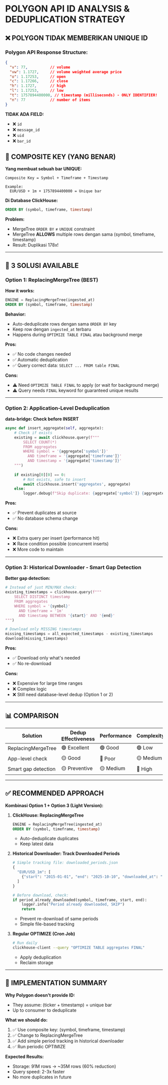 # POLYGON API ID ANALYSIS & DEDUPLICATION STRATEGY

## ❌ POLYGON TIDAK MEMBERIKAN UNIQUE ID

### Polygon API Response Structure:
```json
{
  "v": 77,          // volume
  "vw": 1.1727,     // volume weighted average price
  "o": 1.17253,     // open
  "c": 1.17266,     // close
  "h": 1.1727,      // high
  "l": 1.17253,     // low
  "t": 1757894400000, // timestamp (milliseconds) - ONLY IDENTIFIER!
  "n": 77           // number of items
}
```

**TIDAK ADA FIELD:**
- ❌ `id`
- ❌ `message_id`
- ❌ `uid`
- ❌ `bar_id`

## 🎯 COMPOSITE KEY (YANG BENAR)

**Yang membuat sebuah bar UNIQUE:**
```
Composite Key = Symbol + Timeframe + Timestamp

Example:
  EUR/USD + 1m + 1757894400000 = Unique bar
```

**Di Database ClickHouse:**
```sql
ORDER BY (symbol, timeframe, timestamp)
```

**Problem:** 
- MergeTree `ORDER BY` ≠ `UNIQUE` constraint
- MergeTree **ALLOWS** multiple rows dengan sama (symbol, timeframe, timestamp)
- Result: Duplikasi 178x!

---

## 🔧 3 SOLUSI AVAILABLE

### Option 1: ReplacingMergeTree (BEST)
**How it works:**
```sql
ENGINE = ReplacingMergeTree(ingested_at)
ORDER BY (symbol, timeframe, timestamp)
```

**Behavior:**
- Auto-deduplicate rows dengan sama `ORDER BY` key
- Keep row dengan `ingested_at` terbaru
- Happens during `OPTIMIZE TABLE FINAL` atau background merge

**Pros:**
- ✅ No code changes needed
- ✅ Automatic deduplication
- ✅ Query correct data: `SELECT ... FROM table FINAL`

**Cons:**
- ⚠️ Need `OPTIMIZE TABLE FINAL` to apply (or wait for background merge)
- ⚠️ Query needs `FINAL` keyword for guaranteed unique results

---

### Option 2: Application-Level Deduplication

**data-bridge: Check before INSERT**
```python
async def insert_aggregate(self, aggregate):
    # Check if exists
    existing = await clickhouse.query(f"""
        SELECT COUNT(*) 
        FROM aggregates 
        WHERE symbol = '{aggregate['symbol']}'
          AND timeframe = '{aggregate['timeframe']}'
          AND timestamp = '{aggregate['timestamp']}'
    """)
    
    if existing[0][0] == 0:
        # Not exists, safe to insert
        await clickhouse.insert('aggregates', aggregate)
    else:
        logger.debug(f"Skip duplicate: {aggregate['symbol']} {aggregate['timestamp']}")
```

**Pros:**
- ✅ Prevent duplicates at source
- ✅ No database schema change

**Cons:**
- ❌ Extra query per insert (performance hit)
- ❌ Race condition possible (concurrent inserts)
- ❌ More code to maintain

---

### Option 3: Historical Downloader - Smart Gap Detection

**Better gap detection:**
```python
# Instead of just MIN/MAX check:
existing_timestamps = clickhouse.query(f"""
    SELECT DISTINCT timestamp 
    FROM aggregates 
    WHERE symbol = '{symbol}'
      AND timeframe = '1m'
      AND timestamp BETWEEN '{start}' AND '{end}'
""")

# Download only MISSING timestamps
missing_timestamps = all_expected_timestamps - existing_timestamps
download(missing_timestamps)
```

**Pros:**
- ✅ Download only what's needed
- ✅ No re-download

**Cons:**
- ❌ Expensive for large time ranges
- ❌ Complex logic
- ❌ Still need database-level dedup (Option 1 or 2)

---

## 📊 COMPARISON

| Solution | Dedup Effectiveness | Performance | Complexity | Recommended |
|----------|-------------------|-------------|------------|-------------|
| ReplacingMergeTree | 🟢 Excellent | 🟢 Good | 🟢 Low | ✅ YES |
| App-level check | 🟡 Good | 🔴 Poor | 🟡 Medium | ⚠️ Optional |
| Smart gap detection | 🟡 Preventive | 🟡 Medium | 🔴 High | ⚠️ Optional |

---

## ✅ RECOMMENDED APPROACH

**Kombinasi Option 1 + Option 3 (Light Version):**

1. **ClickHouse: ReplacingMergeTree**
   ```sql
   ENGINE = ReplacingMergeTree(ingested_at)
   ORDER BY (symbol, timeframe, timestamp)
   ```
   - Auto-deduplicate duplicates
   - Keep latest data

2. **Historical Downloader: Track Downloaded Periods**
   ```python
   # Simple tracking file: downloaded_periods.json
   {
     "EUR/USD_1m": [
       {"start": "2015-01-01", "end": "2025-10-10", "downloaded_at": "2025-10-08"}
     ]
   }
   
   # Before download, check:
   if period_already_downloaded(symbol, timeframe, start, end):
       logger.info("Period already downloaded, SKIP")
       return
   ```
   - Prevent re-download of same periods
   - Simple file-based tracking

3. **Regular OPTIMIZE (Cron Job)**
   ```bash
   # Run daily
   clickhouse-client --query "OPTIMIZE TABLE aggregates FINAL"
   ```
   - Apply deduplication
   - Reclaim storage

---

## 🎯 IMPLEMENTATION SUMMARY

**Why Polygon doesn't provide ID:**
- They assume: (ticker + timestamp) = unique bar
- Up to consumer to deduplicate

**What we should do:**
1. ✅ Use composite key: (symbol, timeframe, timestamp)
2. ✅ Change to ReplacingMergeTree
3. ✅ Add simple period tracking in historical downloader
4. ✅ Run periodic OPTIMIZE

**Expected Results:**
- Storage: 91M rows → ~35M rows (60% reduction)
- Query speed: 2-3x faster
- No more duplicates in future

